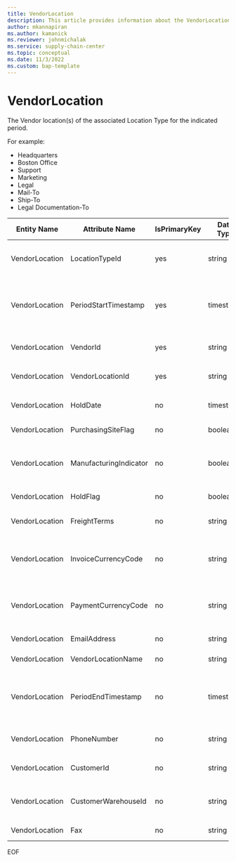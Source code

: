 ```yaml
---
title: VendorLocation
description: This article provides information about the VendorLocation entity.
author: mkannapiran
ms.author: kamanick
ms.reviewer: johnmichalak
ms.service: supply-chain-center
ms.topic: conceptual
ms.date: 11/3/2022
ms.custom: bap-template
---
```


# VendorLocation

The Vendor location(s) of the associated Location Type for the indicated period.

For example:

- Headquarters
- Boston Office
- Support
- Marketing
- Legal
- Mail-To
- Ship-To
- Legal Documentation-To

| **Entity Name** | **Attribute Name** | **IsPrimaryKey** | **Data Type** | **Data Length** | **Description** |
| --- | --- | --- | --- | --- | --- |
| VendorLocation | LocationTypeId | yes | string | 36 | The unique identifier of a Location Type. |
| VendorLocation | PeriodStartTimestamp | yes | timestamp | 14 | The period start timestamp associated with the information. |
| VendorLocation | VendorId | yes | string | 36 | The unique identifier of a Vendor. |
| VendorLocation | VendorLocationId | yes | string | 36 | The unique identifier of a Location. |
| VendorLocation | HoldDate | no | timestamp | 14 | Vendor location hold date |
| VendorLocation | PurchasingSiteFlag | no | boolean | 6 | Purchasing site flag |
| VendorLocation | ManufacturingIndicator | no | boolean | 9 | Is the location a manufacturing location (yes/no) |
| VendorLocation | HoldFlag | no | boolean | 6 | Hold flag for the vendor |
| VendorLocation | FreightTerms | no | string | 4000 | Freight terms with the vendor |
| VendorLocation | InvoiceCurrencyCode | no | string | 3 | Invoice currency code for business transacton with vendor |
| VendorLocation | PaymentCurrencyCode | no | string | 3 | Payment currency code for business transaction with vendor |
| VendorLocation | EmailAddress | no | string | 256 | Email address of the vendor |
| VendorLocation | VendorLocationName | no | string | 256 | Name of the location |
| VendorLocation | PeriodEndTimestamp | no | timestamp | 14 | The period end timestamp associated with the information. |
| VendorLocation | PhoneNumber | no | string | 256 | Phone number of the vendor |
| VendorLocation | CustomerId | no | string | 36 | Customer Id the vendor maintains |
| VendorLocation | CustomerWarehouseId | no | string | 36 | Warehouse Id the vendor services or supports |
| VendorLocation | Fax | no | string | 256 | Fax number of the vendor |

EOF